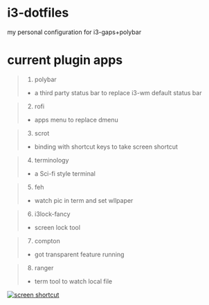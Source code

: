 # i3-dotfiles
my personal configuration for i3-gaps+polybar

# current plugin apps

>1. polybar
>- a third party status bar to replace i3-wm default status bar

>2. rofi
>- apps menu to replace dmenu

>3. scrot
>- binding with shortcut keys to take screen shortcut

>4. terminology
>- a Sci-fi style terminal

>5. feh
>- watch pic in term and set wllpaper

>6. i3lock-fancy
>- screen lock tool

>7. compton
>- got transparent feature running

>8. ranger
>- term tool to watch local file

[![screen shortcut](https://s1.ax1x.com/2018/10/10/iYxZkR.md.png)](https://imgchr.com/i/iYxZkR)
